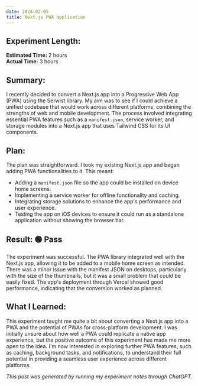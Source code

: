```yaml
---
date: 2024-02-05
title: Next.js PWA application
---
```


## Experiment Length:
**Estimated Time:** 2 hours  
**Actual Time:** 3 hours

## Summary:
I recently decided to convert a Next.js app into a Progressive Web App (PWA) using the Serwist library. My aim was to see if I could achieve a unified codebase that would work across different platforms, combining the strengths of web and mobile development. The process involved integrating essential PWA features such as a `manifest.json`, service worker, and storage modules into a Next.js app that uses Tailwind CSS for its UI components.

## Plan:
The plan was straightforward. I took my existing Next.js app and began adding PWA functionalities to it. This meant:
- Adding a `manifest.json` file so the app could be installed on device home screens.
- Implementing a service worker for offline functionality and caching.
- Integrating storage solutions to enhance the app's performance and user experience.
- Testing the app on iOS devices to ensure it could run as a standalone application without showing the browser bar.

## Result:  🟢 Pass
The experiment was successful. The PWA library integrated well with the Next.js app, allowing it to be added to a mobile home screen as intended. There was a minor issue with the manifest JSON on desktops, particularly with the size of the thumbnails, but it was a small problem that could be easily fixed. The app's deployment through Vercel showed good performance, indicating that the conversion worked as planned.

## What I Learned:
This experiment taught me quite a bit about converting a Next.js app into a PWA and the potential of PWAs for cross-platform development. I was initially unsure about how well a PWA could replicate a native app experience, but the positive outcome of this experiment has made me more open to the idea. I'm now interested in exploring further PWA features, such as caching, background tasks, and notifications, to understand their full potential in providing a seamless user experience across different platforms.


_This post was generated by running my experiment notes through ChatGPT._